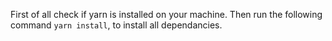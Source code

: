 First of all check if yarn is installed on your machine.
Then run the following command ```yarn install```, to install all dependancies.